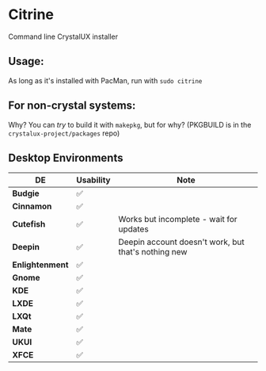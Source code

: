 # Citrine
Command line CrystalUX installer

## Usage:
As long as it's installed with PacMan, run with `sudo citrine`

## For non-crystal systems:
Why? You can *try* to build it with `makepkg`, but for why?
(PKGBUILD is in the `crystalux-project/packages` repo)

## Desktop Environments
| **DE** | **Usability** | **Note** |
| --- | --- | --- |
| **Budgie** | ✅
| **Cinnamon** | ✅
| **Cutefish** | ✅ | Works but incomplete - wait for updates | 
| **Deepin** | ✅ | Deepin account doesn't work, but that's nothing new | 
| **Enlightenment** | ✅ | 
| **Gnome** | ✅
| **KDE** | ✅
| **LXDE** | ✅
| **LXQt** | ✅
| **Mate** | ✅
| **UKUI** | ✅ | 
| **XFCE** | ✅
